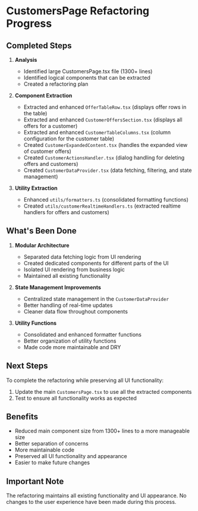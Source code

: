 # CustomersPage Refactoring Progress

## Completed Steps

1. **Analysis**
   - Identified large CustomersPage.tsx file (1300+ lines)
   - Identified logical components that can be extracted
   - Created a refactoring plan

2. **Component Extraction**
   - Extracted and enhanced `OfferTableRow.tsx` (displays offer rows in the table)
   - Extracted and enhanced `CustomerOffersSection.tsx` (displays all offers for a customer)
   - Extracted and enhanced `CustomerTableColumns.tsx` (column configuration for the customer table)
   - Created `CustomerExpandedContent.tsx` (handles the expanded view of customer offers)
   - Created `CustomerActionsHandler.tsx` (dialog handling for deleting offers and customers)
   - Created `CustomerDataProvider.tsx` (data fetching, filtering, and state management)

3. **Utility Extraction**
   - Enhanced `utils/formatters.ts` (consolidated formatting functions)
   - Created `utils/customerRealtimeHandlers.ts` (extracted realtime handlers for offers and customers)

## What's Been Done

1. **Modular Architecture**
   - Separated data fetching logic from UI rendering
   - Created dedicated components for different parts of the UI
   - Isolated UI rendering from business logic
   - Maintained all existing functionality

2. **State Management Improvements**
   - Centralized state management in the `CustomerDataProvider`
   - Better handling of real-time updates
   - Cleaner data flow throughout components

3. **Utility Functions**
   - Consolidated and enhanced formatter functions
   - Better organization of utility functions
   - Made code more maintainable and DRY

## Next Steps

To complete the refactoring while preserving all UI functionality:

1. Update the main `CustomersPage.tsx` to use all the extracted components
2. Test to ensure all functionality works as expected

## Benefits

- Reduced main component size from 1300+ lines to a more manageable size
- Better separation of concerns
- More maintainable code
- Preserved all UI functionality and appearance
- Easier to make future changes

## Important Note

The refactoring maintains all existing functionality and UI appearance. No changes to the user experience have been made during this process. 